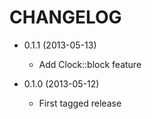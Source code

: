 CHANGELOG
=========

* 0.1.1 (2013-05-13)

  * Add Clock::block feature

* 0.1.0 (2013-05-12)

  * First tagged release
